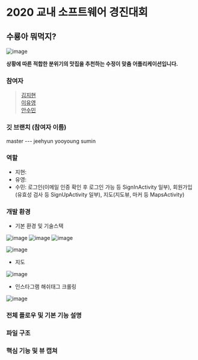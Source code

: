 # 2020 교내 소프트웨어 경진대회

## 수룡아 뭐먹지?

![image](https://user-images.githubusercontent.com/57944099/90314670-55ea0800-df50-11ea-804c-3f27247e4e1a.png)

**상황에 따른 적합한 분위기의 맛집을 추천하는 수정이 맞춤 어플리케이션입니다.**

### 참여자
> [김지현](https://github.com/JEEHYUNEE) <br>
> [이유영](https://github.com/dldbdud314) <br>
> [안수민](https://github.com/ahnsumin)

### 깃 브랜치 (참여자 이름)
master --- jeehyun yooyoung sumin

### 역할
- 지현: 
- 유영: 
- 수민: 로그인(이메일 인증 확인 후 로그인 가능 등 SignInActivity 일부), 회원가입(유효성 검사 등 SignUpActivity 일부), 지도(지도뷰, 마커 등 MapsActivity)

### 개발 환경
- 기본 환경 및 기술스택

![image](https://user-images.githubusercontent.com/57944099/90315048-2ee10580-df53-11ea-967f-414e436179d2.png)
![image](https://user-images.githubusercontent.com/57944099/90315057-402a1200-df53-11ea-839e-004c886b46f7.png)
![image](https://user-images.githubusercontent.com/57944099/90315065-50da8800-df53-11ea-959b-e7550fec40ef.png)
<br>

![image](https://user-images.githubusercontent.com/57944099/90315148-0d344e00-df54-11ea-8318-321f7ff36ed2.png)

- 지도

![image](https://user-images.githubusercontent.com/57944099/90315192-6b613100-df54-11ea-801e-e9b81326eb90.png)

- 인스타그램 해쉬태그 크롤링

![image](https://user-images.githubusercontent.com/57944099/90315247-db6fb700-df54-11ea-9e40-2bf8a38e2b62.png)

### 전체 플로우 및 기본 기능 설명

### 파일 구조

### 핵심 기능 및 뷰 캡쳐
